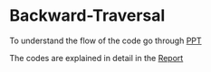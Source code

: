 # Backward-Traversal



To understand the flow of the code go through <a href="https://github.com/Rahul28428/Backward-Traversal/blob/main/PPT.pdf "> PPT </a>

The codes are explained in detail in the <a href="https://github.com/Rahul28428/Backward-Traversal/blob/main/Report.pdf "> Report</a>
